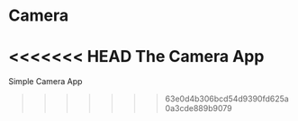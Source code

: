 Camera
======

<<<<<<< HEAD
The Camera App
=======
Simple Camera App
>>>>>>> 63e0d4b306bcd54d9390fd625a0a3cde889b9079
